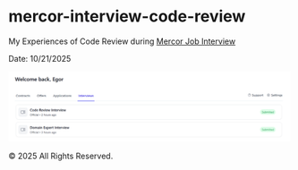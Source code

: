 # mercor-interview-code-review

My Experiences of Code Review during [Mercor Job Interview](https://work.mercor.com/home?tab=interviews)

Date: 10/21/2025

![Mercor Interviews Code Review](screenshot.png)

&copy; 2025 All Rights Reserved.
